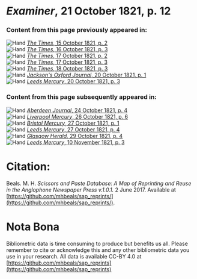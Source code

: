 # *Examiner*, 21 October 1821, p. 12  
  
### Content from this page previously appeared in:  
![Hand](http://scissorsandpaste.net/wp-content/uploads/2017/06/smallhandpointer.png) [*The Times*, 15 October 1821, p. 2](https://mhbeals.github.io/sap_html/The-Times/The-Times-15-October-1821-p-2)  
![Hand](http://scissorsandpaste.net/wp-content/uploads/2017/06/smallhandpointer.png) [*The Times*, 16 October 1821, p. 3](https://mhbeals.github.io/sap_html/The-Times/The-Times-16-October-1821-p-3)  
![Hand](http://scissorsandpaste.net/wp-content/uploads/2017/06/smallhandpointer.png) [*The Times*, 17 October 1821, p. 2](https://mhbeals.github.io/sap_html/The-Times/The-Times-17-October-1821-p-2)  
![Hand](http://scissorsandpaste.net/wp-content/uploads/2017/06/smallhandpointer.png) [*The Times*, 17 October 1821, p. 3](https://mhbeals.github.io/sap_html/The-Times/The-Times-17-October-1821-p-3)  
![Hand](http://scissorsandpaste.net/wp-content/uploads/2017/06/smallhandpointer.png) [*The Times*, 18 October 1821, p. 3](https://mhbeals.github.io/sap_html/The-Times/The-Times-18-October-1821-p-3)  
![Hand](http://scissorsandpaste.net/wp-content/uploads/2017/06/smallhandpointer.png) [*Jackson's Oxford Journal*, 20 October 1821, p. 1](https://mhbeals.github.io/sap_html/Jackson's-Oxford-Journal/Jackson's-Oxford-Journal-20-October-1821-p-1)  
![Hand](http://scissorsandpaste.net/wp-content/uploads/2017/06/smallhandpointer.png) [*Leeds Mercury*, 20 October 1821, p. 3](https://mhbeals.github.io/sap_html/Leeds-Mercury/Leeds-Mercury-20-October-1821-p-3)  
  
### Content from this page subsequently appeared in:  
![Hand](http://scissorsandpaste.net/wp-content/uploads/2017/06/smallhandpointer.png) [*Aberdeen Journal*, 24 October 1821, p. 4](https://mhbeals.github.io/sap_html/Aberdeen-Journal/Aberdeen-Journal-24-October-1821-p-4)  
![Hand](http://scissorsandpaste.net/wp-content/uploads/2017/06/smallhandpointer.png) [*Liverpool Mercury*, 26 October 1821, p. 6](https://mhbeals.github.io/sap_html/Liverpool-Mercury/Liverpool-Mercury-26-October-1821-p-6)  
![Hand](http://scissorsandpaste.net/wp-content/uploads/2017/06/smallhandpointer.png) [*Bristol Mercury*, 27 October 1821, p. 1](https://mhbeals.github.io/sap_html/Bristol-Mercury/Bristol-Mercury-27-October-1821-p-1)  
![Hand](http://scissorsandpaste.net/wp-content/uploads/2017/06/smallhandpointer.png) [*Leeds Mercury*, 27 October 1821, p. 4](https://mhbeals.github.io/sap_html/Leeds-Mercury/Leeds-Mercury-27-October-1821-p-4)  
![Hand](http://scissorsandpaste.net/wp-content/uploads/2017/06/smallhandpointer.png) [*Glasgow Herald*, 29 October 1821, p. 4](https://mhbeals.github.io/sap_html/Glasgow-Herald/Glasgow-Herald-29-October-1821-p-4)  
![Hand](http://scissorsandpaste.net/wp-content/uploads/2017/06/smallhandpointer.png) [*Leeds Mercury*, 10 November 1821, p. 3](https://mhbeals.github.io/sap_html/Leeds-Mercury/Leeds-Mercury-10-November-1821-p-3)  


# Citation: 

Beals. M. H. *Scissors and Paste Database: A Map of Reprinting and Reuse in the Anglophone Newspaper Press v.1.0.1.* 2 June 2017. Available at [https://github.com/mhbeals/sap_reprints/](https://github.com/mhbeals/sap_reprints/). 

# Nota Bona

Bibliometric data is time consuming to produce but benefits us all. Please remember to cite or acknowledge this and any other bibliometric data you use in your research. All data is available CC-BY 4.0 at [https://github.com/mhbeals/sap_reprints](https://github.com/mhbeals/sap_reprints)
